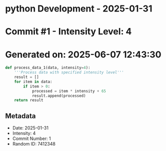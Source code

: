 ﻿# python Development - 2025-01-31
# Commit #1 - Intensity Level: 4
# Generated on: 2025-06-07 12:43:30
```python
def process_data_1(data, intensity=4):
    '''Process data with specified intensity level'''
    result = []
    for item in data:
        if item > 0:
            processed = item * intensity + 65
            result.append(processed)
    return result
```
## Metadata
- Date: 2025-01-31
- Intensity: 4
- Commit Number: 1
- Random ID: 7412348
